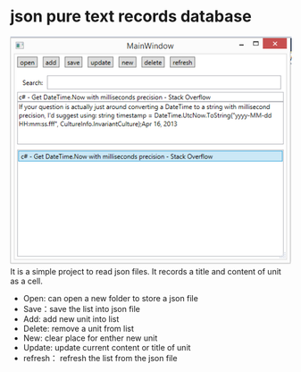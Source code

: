 # json pure text records database
![main window](main-windows.png)
It is a simple project to read json files. It records a title and content of unit as a cell.
- Open: can open a new folder to store a json file
- Save：save the list into json file
- Add: add new unit into list
- Delete: remove a unit from list
- New: clear place for enther new unit
- Update: update current content or title of unit
- refresh： refresh the list from the json file 
